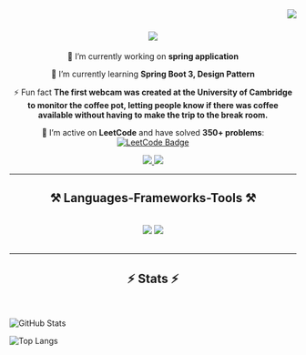 <img align="right" src="https://visitor-badge.laobi.icu/badge?page_id=BlotorRaul.BlotorRaul" />

<h1 align="center">
    <img src="https://readme-typing-svg.herokuapp.com/?font=Righteous&size=35&center=true&vCenter=true&width=500&height=70&duration=4000&lines=Greetings!+👋;+I'm+Blotor+Raul!;" />
</h1>

<div align="center"> 
 
 🔭 I’m currently working on **spring application**
 
 🌱 I’m currently learning **Spring Boot 3, Design Pattern**

⚡ Fun fact **The first webcam was created at the University of Cambridge to monitor the coffee pot, letting people know if there was coffee available without having to make the trip to the break room.**

 📘 I’m active on **LeetCode** and have solved **350+ problems**:  
 [![LeetCode Badge](https://img.shields.io/badge/LeetCode-FFA116?style=for-the-badge&logo=leetcode&logoColor=white)](https://leetcode.com/u/BlotorRaul/)

 </div>

<div align="center"> 
  <a href="mailto:blotor.raul@yahoo.com">
    <img src="https://img.shields.io/badge/Email-333333?style=for-the-badge&logoColor=red" />
  </a>
  <a href="https://www.linkedin.com/in/blotor-r-49582a250/" target="_blank">
    <img src="https://img.shields.io/badge/LinkedIn-0077B5?style=for-the-badge&logo=linkedin&logoColor=white" target="_blank" />
  </a>
</div>

<hr/>
 
<h2 align="center">⚒️ Languages-Frameworks-Tools ⚒️</h2>
<br/>
<div align="center">
    <img src="https://skillicons.dev/icons?i=bash,c,cpp,css,vscode,github,clion" />
    <img src="https://skillicons.dev/icons?i=hibernate,maven,mysql,postman,regex,spring,linux,java,git" /><br>
</div>

<br/>
<hr/>
<h2 align="center">⚡ Stats ⚡</h2>
<br>

![GitHub Stats](https://github-readme-stats.vercel.app/api?username=BlotorRaul&show_icons=true&theme=tokyonight)

![Top Langs](https://github-readme-stats.vercel.app/api/top-langs/?username=BlotorRaul&layout=compact&theme=tokyonight)

<br/><br/>
